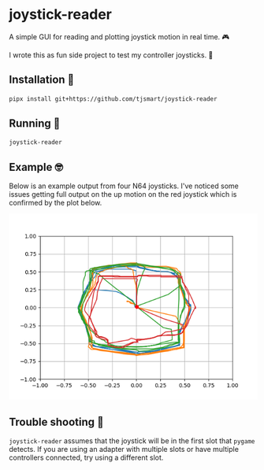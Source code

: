 joystick-reader
===============

A simple GUI for reading and plotting joystick motion in real time. 🎮

I wrote this as fun side project to test my controller joysticks. 🙌


## Installation 🔽

```bash
pipx install git+https://github.com/tjsmart/joystick-reader
```

## Running 🏃

```bash
joystick-reader
```

## Example 🤓

Below is an example output from four N64 joysticks. I've noticed
some issues getting full output on the up motion on the red joystick
which is confirmed by the plot below.

![](./example.png)


## Trouble shooting 🥴

`joystick-reader` assumes that the joystick will be in the first slot
that `pygame` detects. If you are using an adapter with multiple slots
or have multiple controllers connected, try using a different slot.
